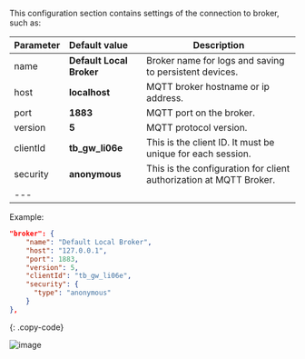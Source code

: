 This configuration section contains settings of the connection to broker, such as:

| **Parameter** | **Default value**        | **Description**                                                    |
|:--------------|:-------------------------|--------------------------------------------------------------------
| name          | **Default Local Broker** | Broker name for logs and saving to persistent devices.             |
| host          | **localhost**            | MQTT broker hostname or ip address.                                |
| port          | **1883**                 | MQTT port on the broker.                                           |
| version       | **5**                    | MQTT protocol version.                                             |
| clientId      | **tb_gw_li06e**          | This is the client ID. It must be unique for each session.         |
| security      | **anonymous**            | This is the configuration for client authorization at MQTT Broker. |
| ---           

Example:

```json
"broker": {
    "name": "Default Local Broker",
    "host": "127.0.0.1",
    "port": 1883,
    "version": 5,
    "clientId": "tb_gw_li06e",
    "security": {
      "type": "anonymous"
    }
},
```
{: .copy-code}

![image](https://img.thingsboard.io/gateway/mqtt-connector/connection-to-broker-advanced-section-1-ce.png)